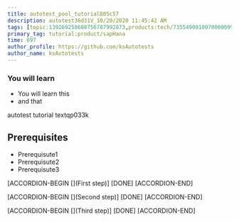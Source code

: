 ```yaml
---
title: autotest_pool_tutorial805c57
description: autotest36d31V_10/20/2020 11:45:42 AM
tags: [topic:139269250608756787992873,products:tech/73554900100700000996,tutorial:experience/advanced]
primary_tag: tutorial:product/sapHana
time: 697
author_profile: https://github.com/ksAutotests
author_name: ksAutotests
---
```

### You will learn
- You will learn this
- and that

autotest tutorial textqp033k

## Prerequisites
- Prerequisute1
- Prerequisute2
- Prerequisute3

[ACCORDION-BEGIN [](First step)]
[DONE]
[ACCORDION-END]

[ACCORDION-BEGIN [](Second step)]
[DONE]
[ACCORDION-END]

[ACCORDION-BEGIN [](Third step)]
[DONE]
[ACCORDION-END]

